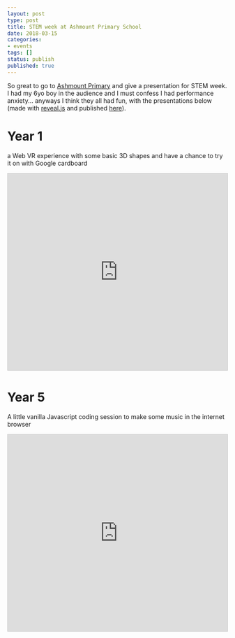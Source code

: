 ```yaml
---
layout: post
type: post
title: STEM week at Ashmount Primary School
date: 2018-03-15
categories:
- events
tags: []
status: publish
published: true
---
```


So great to go to [Ashmount Primary](http://www.ashmountprimaryschool.co.uk/) and give a presentation for STEM week. I had my 6yo boy in the audience and I must confess I had performance anxiety... anyways I think they all had fun, with the presentations below (made with [reveal.js](http://lab.hakim.se/reveal-js/) and published [here](https://github.com/grudelsud/STEM-1803)).

# Year 1

a Web VR experience with some basic 3D shapes and have a chance to try it on with Google cardboard

<iframe src="https://tom.londondroids.com/STEM-1803/slides/vr.html" width="550" height="450" frameborder="0" marginwidth="0" marginheight="0" scrolling="no" style="border:1px solid #CCC; border-width:1px; margin-bottom:5px; max-width: 100%;" allowfullscreen></iframe>

# Year 5

A little vanilla Javascript coding session to make some music in the internet browser

<iframe src="https://tom.londondroids.com/STEM-1803/slides/audio.html" width="550" height="450" frameborder="0" marginwidth="0" marginheight="0" scrolling="no" style="border:1px solid #CCC; border-width:1px; margin-bottom:5px; max-width: 100%;" allowfullscreen></iframe>
